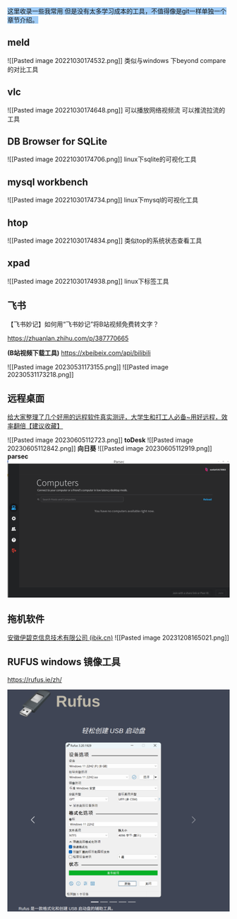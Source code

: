 
<span style="background:#A0CCF6">这里收录一些我常用 但是没有太多学习成本的工具，不值得像是git一样单独一个章节介绍。</span>


## meld
![[Pasted image 20221030174532.png]]
类似与windows 下beyond compare的对比工具

## vlc
![[Pasted image 20221030174648.png]]
可以播放网络视频流 可以推流拉流的工具

## DB Browser for SQLite
![[Pasted image 20221030174706.png]]
linux下sqlite的可视化工具

## mysql workbench
![[Pasted image 20221030174734.png]]
linux下mysql的可视化工具

## htop
![[Pasted image 20221030174834.png]]
类似top的系统状态查看工具

## xpad
![[Pasted image 20221030174938.png]]
linux下标签工具


## 飞书
【飞书妙记】如何用“飞书妙记”将B站视频免费转文字？

https://zhuanlan.zhihu.com/p/387770665

**(B站视频下载工具)** https://xbeibeix.com/api/bilibili  

![[Pasted image 20230531173155.png]]
![[Pasted image 20230531173218.png]]


## 远程桌面
[ 给大家整理了几个好用的远程软件真实测评，大学生和打工人必备~用好远程，效率翻倍【建议收藏】](https://springmeng.blog.csdn.net/article/details/127294014)

![[Pasted image 20230605112723.png]]
**toDesk**
![[Pasted image 20230605112842.png]]
**向日葵**
![[Pasted image 20230605112919.png]]
**parsec**
![](附件/Pasted%20image%2020240201134608.png)

## 拖机软件 
[安徽伊碧克信息技术有限公司 (ibik.cn)](https://www.ibik.cn/)
![[Pasted image 20231208165021.png]]

## RUFUS  windows 镜像工具
https://rufus.ie/zh/

![](附件/fe87179ecbe7e3cd186f52a44af703a.png)

